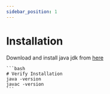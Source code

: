 ```yaml
---
sidebar_position: 1
---
```

# Installation

Download and install java jdk from [here](https://www.oracle.com/java/technologies/downloads/?er=221886#jdk24-windows)

    ```bash
    # Verify Installation
    java -version
    javac -version
    ```